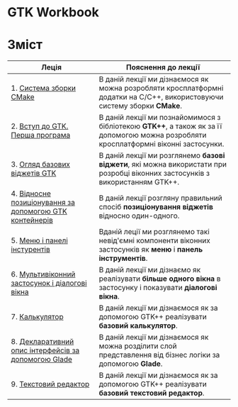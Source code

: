 # GTK Workbook

# Зміст

|Леція|Пояснення до лекції|
|-|-|
|1. [Система зборки CMake](01-cmake.html)|В даній лекції ми дізнаємося як можна розробляти кросплатформні додатки на C/C++, використовуючи систему зборки **CMake**.|
|2. [Вступ до GTK. Перша програма](02-gtk-intro.html)|В даній лекції ми познайомимося з бібліотекою **GTK++**, а також як за її допомогою можна розробляти кросплатформні віконні застосунки.|
|3. [Огляд базових віджетів GTK](03-basic_widgets.html)|В даній лекції ми розглянемо **базові віджети**, які можна використати при розробці віконних застосунків з використанням GTK++.|
|4. [Відносне позиціонування за допомогою GTK контейнерів](04-containers.html)|В даній лекції розгляну правильний спосіб **позиціонування віджетів** відносно один-одного.|
|5. [Меню і панелі інстурентів](05-multy_windows_dialogs.html)|Вданій леції ми розглянемо такі невід'ємні компоненти віконних застосунків як **меню** і **панель інструментів**.|
|6. [Мультивіконний застосунок і діалогові вікна](06-calculator.html)|В даній лекції ми дізнаємо як реалізувати **більше одного вікна** в застосунку і показувати **діалогові вікна**.|
|7. [Калькулятор](07-glade.html)|В даній лекції ми дізнаємося як за допомогою GTK++ реалізувати **базовий калькулятор**.|
|8. [Декларативний опис інтерфейсів за допомогою Glade](08-text_editor.html)|В даній лекції ми дізнаємося як можна розділити слой представлення від бізнес логіки за допомогою **Glade**.|
|9. [Текстовий редактор](08-text_editor.html)|В даній лекції ми дізнаємося як за допомогою GTK++ реалізувати **базовий текстовий редактор**.|














